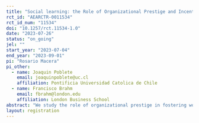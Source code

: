 ```yaml
---
title: "Social learning: the Role of Organizational Prestige and Incentives "
rct_id: "AEARCTR-0011534"
rct_id_num: "11534"
doi: "10.1257/rct.11534-1.0"
date: "2023-07-26"
status: "on_going"
jel: ""
start_year: "2023-07-04"
end_year: "2023-09-01"
pi: "Rosario Macera"
pi_other:
  - name: Joaquin Poblete
    email: joaquinpoblete@uc.cl
    affiliation: Pontificia Universidad Catolica de Chile
  - name: Francisco Brahm
    email: fbrahm@london.edu
    affiliation: London Business School
abstract: "We study the role of organizational prestige in fostering workers' learning. In a field study, we hire around 400/600 workers who are alumni or students of different high-education institutions to evaluate the performance of seller executives. In an online evaluation platform, workers listen to executives' recorded conversations to predict the executive's success rate. To test for the role of organizational prestige in learning, we measure how workers' predictions change as they are informed about predictions of other people who belong to their own, a higher, and lower prestige institution. In the control, workers are informed of an average prediction without referencing any institution. To test for the moderating effect of incentives, we randomize a small monetary bonus for the prediction accuracy across the prestige treatments."
layout: registration
---
```


